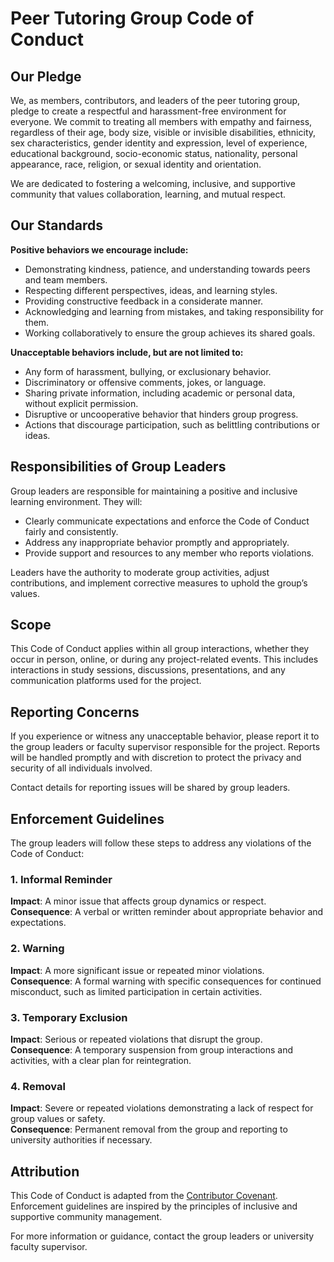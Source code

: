 # Peer Tutoring Group Code of Conduct

## Our Pledge

We, as members, contributors, and leaders of the peer tutoring group, pledge to create a respectful and harassment-free environment for everyone. We commit to treating all members with empathy and fairness, regardless of their age, body size, visible or invisible disabilities, ethnicity, sex characteristics, gender identity and expression, level of experience, educational background, socio-economic status, nationality, personal appearance, race, religion, or sexual identity and orientation.

We are dedicated to fostering a welcoming, inclusive, and supportive community that values collaboration, learning, and mutual respect.

## Our Standards

**Positive behaviors we encourage include:**

* Demonstrating kindness, patience, and understanding towards peers and team members.  
* Respecting different perspectives, ideas, and learning styles.  
* Providing constructive feedback in a considerate manner.  
* Acknowledging and learning from mistakes, and taking responsibility for them.  
* Working collaboratively to ensure the group achieves its shared goals.  

**Unacceptable behaviors include, but are not limited to:**

* Any form of harassment, bullying, or exclusionary behavior.  
* Discriminatory or offensive comments, jokes, or language.  
* Sharing private information, including academic or personal data, without explicit permission.  
* Disruptive or uncooperative behavior that hinders group progress.  
* Actions that discourage participation, such as belittling contributions or ideas.  

## Responsibilities of Group Leaders  

Group leaders are responsible for maintaining a positive and inclusive learning environment. They will:

* Clearly communicate expectations and enforce the Code of Conduct fairly and consistently.  
* Address any inappropriate behavior promptly and appropriately.  
* Provide support and resources to any member who reports violations.  

Leaders have the authority to moderate group activities, adjust contributions, and implement corrective measures to uphold the group’s values.  

## Scope  

This Code of Conduct applies within all group interactions, whether they occur in person, online, or during any project-related events. This includes interactions in study sessions, discussions, presentations, and any communication platforms used for the project.  

## Reporting Concerns  

If you experience or witness any unacceptable behavior, please report it to the group leaders or faculty supervisor responsible for the project. Reports will be handled promptly and with discretion to protect the privacy and security of all individuals involved.  

Contact details for reporting issues will be shared by group leaders.  

## Enforcement Guidelines  

The group leaders will follow these steps to address any violations of the Code of Conduct:  

### 1. Informal Reminder  

**Impact**: A minor issue that affects group dynamics or respect.  
**Consequence**: A verbal or written reminder about appropriate behavior and expectations.  

### 2. Warning  

**Impact**: A more significant issue or repeated minor violations.  
**Consequence**: A formal warning with specific consequences for continued misconduct, such as limited participation in certain activities.  

### 3. Temporary Exclusion  

**Impact**: Serious or repeated violations that disrupt the group.  
**Consequence**: A temporary suspension from group interactions and activities, with a clear plan for reintegration.  

### 4. Removal  

**Impact**: Severe or repeated violations demonstrating a lack of respect for group values or safety.  
**Consequence**: Permanent removal from the group and reporting to university authorities if necessary.  

## Attribution  

This Code of Conduct is adapted from the [Contributor Covenant](https://www.contributor-covenant.org/version/2/0/code_of_conduct.html). Enforcement guidelines are inspired by the principles of inclusive and supportive community management.  

For more information or guidance, contact the group leaders or university faculty supervisor.
